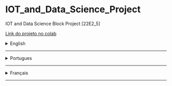 # IOT_and_Data_Science_Project
IOT and Data Science Block Project [22E2_5]

[Link do projeto no colab](https://colab.research.google.com/drive/1Z11KK6HWRgtS7rCMq1hK59FxiHe7rTSZ)


<details>
<summary>English</summary>
<br>
[Link do projeto no colab](https://colab.research.google.com/drive/1Z11KK6HWRgtS7rCMq1hK59FxiHe7rTSZ)
English.
<br><br>
<pre>

# Breast Cancer Detection
Breast Cancer Detection Using Machine Learning

<img src="https://cdn-images-1.medium.com/max/2600/1*gNcFEL1cpGpDC4vo1zUAWA.png" />

# What is Breast Cancer?

Cancer occurs when changes called mutations take place in genes that regulate cell growth. The mutations let the cells divide and multiply in an uncontrolled, chaotic way. The cells keep on proliferating, producing copies that get progressively more abnormal. In most cases, the cell copies eventually end up forming a tumor.

Breast cancer occurs when a malignant (cancerous) tumor originates in the breast. As breast cancer tumors mature, they may metastasize (spread) to other parts of the body. The primary route of metastasis is the lymphatic system which, ironically enough, is also the body's primary system for producing and transporting white blood cells and other cancer-fighting immune system cells throughout the body. Metastasized cancer cells that aren't destroyed by the lymphatic system's white blood cells move through the lymphatic vessels and settle in remote body locations, forming new tumors and perpetuating the disease process.

Breast cancer is not just a woman's disease. It is quite possible for men to get breast cancer, although it occurs less frequently in men than in women. Our discussion will focus primarily on breast cancer as it relates to women but it should be noted that much of the information is also applicable for men.

# Facts And Figures

Breast cancer is the most commonly occurring cancer in women and the second most common cancer overall. There were over 2 million new cases in 2018.

**Prevalence**

1) Asia
 
   Percentage of world population: 59 
   Percentage of new breast cancer cases: 39
   Percentage of breast cancer deaths: 44  

2) Africa

   Percentage of world population: 15
   Percentage of new breast cancer cases: 8
   Percentage of breast cancer deaths: 12
   
3) U.S. and Canada

   Percentage of world population: 5
   Percentage of new breast cancer cases: 15
   Percentage of breast cancer deaths: 9
</pre>

</details>

---

<details>
<summary>Portugues</summary>
<br>
Portugues.
<br><br>
<pre>
# Detecção de câncer de mama
Detecção de câncer de mama usando aprendizado de máquina

img src="https://cdn-images-1.medium.com/max/2600/1*gNcFEL1cpGpDC4vo1zUAWA.png" />

# O que é câncer de mama?


O câncer ocorre quando mudanças chamadas mutações ocorrem em genes que regulam o crescimento celular. As mutações permitem que as células se dividam e se multipliquem de maneira descontrolada e caótica. As células continuam se proliferando, produzindo cópias que se tornam progressivamente mais anormais. Na maioria dos casos, as cópias das células acabam formando um tumor.

O câncer de mama ocorre quando um tumor maligno (canceroso) se origina na mama. À medida que os tumores de câncer de mama amadurecem, eles podem metastatizar (se espalhar) para outras partes do corpo. A principal via de metástase é o sistema linfático que, ironicamente, também é o sistema primário do corpo para produzir e transportar glóbulos brancos e outras células do sistema imunológico que combatem o câncer por todo o corpo. As células cancerígenas metastatizadas que não são destruídas pelos glóbulos brancos do sistema linfático se movem pelos vasos linfáticos e se instalam em locais remotos do corpo, formando novos tumores e perpetuando o processo da doença.

O câncer de mama não é apenas uma doença da mulher. É bem possível que os homens tenham câncer de mama, embora ocorra com menos frequência em homens do que em mulheres. Nossa discussão se concentrará principalmente no câncer de mama no que se refere às mulheres, mas deve-se notar que muitas das informações também são aplicáveis ​​aos homens.

# O que é câncer de mama?



# O Fatos e figuras

O câncer de mama é o câncer mais comum em mulheres e o segundo câncer mais comum em geral. Foram mais de 2 milhões de novos casos em 2018.

**Prevalência**

1) Ásia
 
    Porcentagem da população mundial: 59
    Percentual de novos casos de câncer de mama: 39
    Porcentagem de mortes por câncer de mama: 44

2) África

    Porcentagem da população mundial: 15
    Percentual de novos casos de câncer de mama: 8
    Porcentagem de mortes por câncer de mama: 12
   
3) EUA e Canadá

    Porcentagem da população mundial: 5
    Percentual de novos casos de câncer de mama: 15
    Porcentagem de mortes por câncer de mama: 9

</pre>

</details>

---


<details>
<summary>Français</summary>
<br>
Français
<br><br>
<pre>



</pre>
</details>

---
